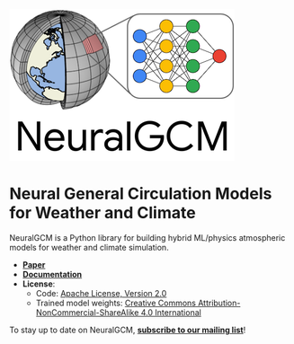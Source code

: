 ![](./docs/_static/neuralgcm-logo-light.png)

# Neural General Circulation Models for Weather and Climate

NeuralGCM is a Python library for building hybrid ML/physics atmospheric models
for weather and climate simulation.

- **[Paper](https://arxiv.org/abs/2311.07222)**
- **[Documentation](https://neuralgcm.readthedocs.io/)**
- **License**:
    - Code: [Apache License, Version 2.0](https://www.apache.org/licenses/LICENSE-2.0)
    - Trained model weights: [Creative Commons Attribution-NonCommercial-ShareAlike 4.0 International](https://creativecommons.org/licenses/by-nc-sa/4.0/)

To stay up to date on NeuralGCM, **[subscribe to our mailing list](https://groups.google.com/g/neuralgcm-announce)**!
